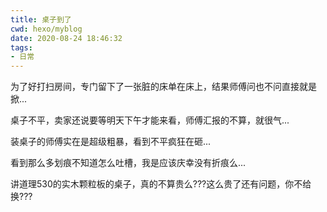 ```yaml
---
title: 桌子到了
cwd: hexo/myblog
date: 2020-08-24 18:46:32
tags:
- 日常
---
```


为了好打扫房间，专门留下了一张脏的床单在床上，结果师傅问也不问直接就是掀...

桌子不平，卖家还说要等明天下午才能来看，师傅汇报的不算，就很气...

装桌子的师傅实在是超级粗暴，看到不平疯狂在砸...

看到那么多划痕不知道怎么吐槽，我是应该庆幸没有折痕么...

讲道理530的实木颗粒板的桌子，真的不算贵么???这么贵了还有问题，你不给换???

